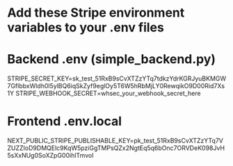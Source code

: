 # Add these Stripe environment variables to your .env files

# Backend .env (simple_backend.py)
STRIPE_SECRET_KEY=sk_test_51RxB9sCvXTZzYTq7tdkzYdrKGRJyuBKMGW7GflbbxWldh0l5ylBQ6iqSkZyf9eglOy5T6W5hRbMjLY0RewqikO9D00Rid7Xs1Y
STRIPE_WEBHOOK_SECRET=whsec_your_webhook_secret_here

# Frontend .env.local
NEXT_PUBLIC_STRIPE_PUBLISHABLE_KEY=pk_test_51RxB9sCvXTZzYTq7VZUZZIoD9DMQElc9KqW5pziGgTMPsQZx2NgtEq5q6bOnc7ORVDeK098JvH5sXxNUg0SoXZpG00ihlTmvoI
